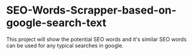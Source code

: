 # SEO-Words-Scrapper-based-on-google-search-text
This project will show the potential SEO words and it's similar SEO words can be used for any typical searches in google.
